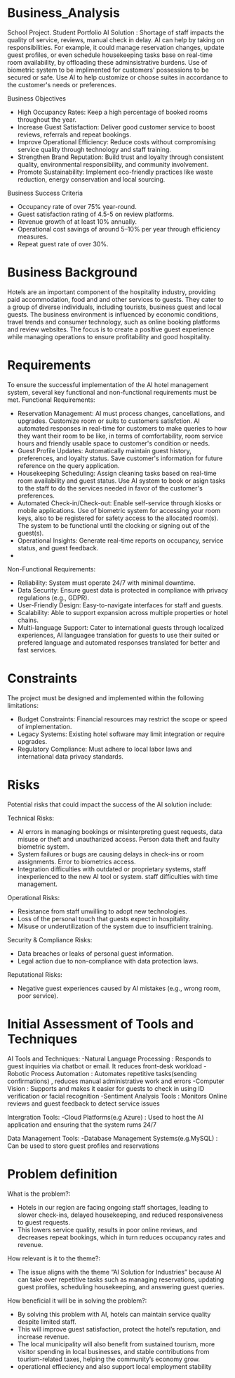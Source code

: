 # Business_Analysis
School Project. Student Portfolio
AI Solution : Shortage of staff impacts the quality of service, reviews, manual check in delay. AI can help by taking on responsibilities. For example, it could manage reservation changes, update guest profiles, or even schedule housekeeping tasks base on real-time room availability, by offloading these adminsistrative burdens. Use of biometric system to be implimented for customers'  possessions to be secured or safe. Use AI to help customize or choose suites in accordance to the customer's needs or preferences.

Business Objectives
- High Occupancy Rates: Keep a high percentage of booked rooms throughout the year.
- Increase Guest Satisfaction: Deliver good customer service to boost reviews, referrals and repeat bookings.
- Improve Operational Efficiency: Reduce costs without compromising service quality through technology and staff training.
- Strengthen Brand Reputation: Build trust and loyalty through consistent quality, environmental responsibility, and community involvement.
- Promote Sustainability: Implement eco-friendly practices like waste reduction, energy conservation and local sourcing.

Business Success Criteria
- Occupancy rate of over 75% year-round.
- Guest satisfaction rating of 4.5-5 on review platforms.
- Revenue growth of at least 10% annually.
- Operational cost savings of around 5–10% per year through efficiency measures.
- Repeat guest rate of over 30%.

# Business Background
Hotels are an important component of the hospitality industry, providing paid accommodation, food and and other services to guests. They cater to a group of diverse individuals, including tourists, business guest and local guests. The business environment is influenced by economic conditions, travel trends and consumer technology, such as online booking platforms and review websites. The focus is to create a positive guest experience while managing operations to ensure profitability and good hospitality.

# Requirements
To ensure the successful implementation of the AI hotel management system, several key functional and non-functional requirements must be met.
 Functional Requirements:
- Reservation Management: AI must process changes, cancellations, and upgrades. Customize room or suits to customers satisfction. AI automated responses in real-time for customers to make queries to how they want their room to be like, in terms of comfortability, room service hours and friendly usable space to customer's condition or needs.
- Guest Profile Updates: Automatically maintain guest history, preferences, and loyalty status. Save customer's information for future reference on the query application.
- Housekeeping Scheduling: Assign cleaning tasks based on real-time room availability and guest status. Use AI system to book or asign tasks to the staff to do the services needed in favor of the customer's preferences.
- Automated Check-in/Check-out: Enable self-service through kiosks or mobile applications. Use of biometric system for accessing your room keys, also to be registered for safety access to the allocated room(s). The system to be functional until the clocking or signing out of the guest(s). 
- Operational Insights: Generate real-time reports on occupancy, service status, and guest feedback.
- 
 Non-Functional Requirements:
- Reliability: System must operate 24/7 with minimal downtime.
- Data Security: Ensure guest data is protected in compliance with privacy regulations (e.g., GDPR).
- User-Friendly Design: Easy-to-navigate interfaces for staff and guests.
- Scalability: Able to support expansion across multiple properties or hotel chains.
- Multi-language Support: Cater to international guests through localized experiences, AI languagee translation for guests to use their suited or prefered language and automated responses translated for better and fast services.

# Constraints
The project must be designed and implemented within the following limitations:
- Budget Constraints: Financial resources may restrict the scope or speed of implementation.
- Legacy Systems: Existing hotel software may limit integration or require upgrades.
- Regulatory Compliance: Must adhere to local labor laws and international data privacy standards.

# Risks
Potential risks that could impact the success of the AI solution include:

Technical Risks:
- AI errors in managing bookings or misinterpreting guest requests, data misuse or theft and unautharized access. Person data theft and faulty biometric system. 
- System failures or bugs are causing delays in check-ins or room assignments. Error to biometrics access.
- Integration difficulties with outdated or proprietary systems, staff inexperienced to the new AI tool or system. staff difficulties with time management.

 Operational Risks:
- Resistance from staff unwilling to adopt new technologies.
- Loss of the personal touch that guests expect in hospitality.
- Misuse or underutilization of the system due to insufficient training.

 Security & Compliance Risks:
- Data breaches or leaks of personal guest information.
- Legal action due to non-compliance with data protection laws.

 Reputational Risks:
- Negative guest experiences caused by AI mistakes (e.g., wrong room, poor service).
  
# Initial Assessment of Tools and Techniques
AI Tools and Techniques:
-Natural Language Processing : Responds to guest inquiries via chatbot or email. It reduces front-desk workload
-Robotic Process Automation : Automates repetitive tasks(sending confirmations) , reduces manual administrative work and errors
-Computer Vision : Supports and makes it easier for guests to check in using ID verification or facial recognition
-Sentiment Analysis Tools : Monitors Online reviews and guest feedback to detect service issues

Intergration Tools:
-Cloud Platforms(e.g Azure) : Used to host the AI application and ensuring that the system rums 24/7

Data Management Tools:
-Database Management Systems(e.g.MySQL) : Can be used to store guest profiles and reservations

# Problem definition
What is the problem?:
- Hotels in our region are facing ongoing staff shortages, leading to slower check-ins, delayed housekeeping, and reduced responsiveness to guest requests.
-  This lowers service quality, results in poor online reviews, and decreases repeat bookings, which in turn reduces occupancy rates and revenue.

How relevant is it to the theme?:
- The issue aligns with the theme “AI Solution for Industries” because AI can take over repetitive tasks such as managing reservations, updating guest profiles, scheduling housekeeping, and answering guest queries.

How beneficial it will be in solving the problem?:
- By solving this problem with AI, hotels can maintain service quality despite limited staff. 
- This will improve guest satisfaction, protect the hotel’s reputation, and increase revenue.
- The local municipality will also benefit from sustained tourism, more visitor spending in local businesses, and stable contributions from tourism-related taxes, helping the community’s economy grow.
- operational effieciency and also support local employment stability
 
